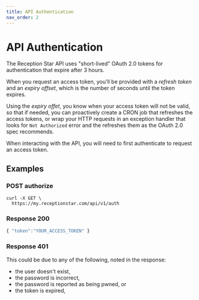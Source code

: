 ```yaml
---
title: API Authentication
nav_order: 2
---
```



# API Authentication

The Reception Star API uses "short-lived" OAuth 2.0 tokens for authentication that expire after 3 hours.

When you request an access token, you'll be provided with a _refresh token_ and an _expiry offset_, which is the number of seconds until the token expires.

Using the _expiry offet_, you know when your access token will not be valid, so that if needed, you can proactively create a CRON job that refreshes the access tokens, or wrap your HTTP requests in an exception handler that looks for `Not Authorized` error and the refreshes them as the OAuth 2.0 spec recommends.

When interacting with the API, you will need to first authenticate to request an access token.


## Examples

### POST authorize

```
curl -X GET \
  https://my.receptionstar.com/api/v1/auth
```

### Response 200

```js
{ "token":"YOUR_ACCESS_TOKEN" }
```

### Response 401

This could be due to any of the following, noted in the response:

- the user doesn't exist, 
- the password is incorrect, 
- the password is reported as being pwned, or 
- the token is expired, 

